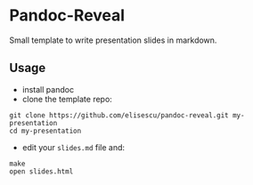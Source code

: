 # Pandoc-Reveal

Small template to write presentation slides in markdown.

## Usage

* install pandoc
* clone the template repo:
```
git clone https://github.com/elisescu/pandoc-reveal.git my-presentation
cd my-presentation
``` 

* edit your `slides.md` file and:
```
make
open slides.html
```


